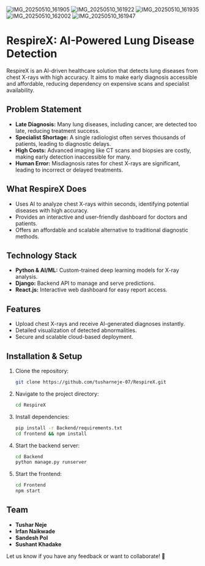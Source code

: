
![IMG_20250510_161905](https://github.com/user-attachments/assets/4856a61b-544d-473b-a3ff-c5af51471dcd)
![IMG_20250510_161922](https://github.com/user-attachments/assets/5d76e99a-7c8c-49d9-84fb-85cc85d4fec9)
![IMG_20250510_161935](https://github.com/user-attachments/assets/6d28f1c1-5972-4a24-81a5-386f557da7f8)
![IMG_20250510_162002](https://github.com/user-attachments/assets/555f2d01-b029-4c41-b041-285d1d39f45e)
![IMG_20250510_161947](https://github.com/user-attachments/assets/189da5b5-2c44-417b-b4c6-2fa79d00c828)

# RespireX: AI-Powered Lung Disease Detection

RespireX is an AI-driven healthcare solution that detects lung diseases from chest X-rays with high accuracy. It aims to make early diagnosis accessible and affordable, reducing dependency on expensive scans and specialist availability.

## Problem Statement
- **Late Diagnosis:** Many lung diseases, including cancer, are detected too late, reducing treatment success.
- **Specialist Shortage:** A single radiologist often serves thousands of patients, leading to diagnostic delays.
- **High Costs:** Advanced imaging like CT scans and biopsies are costly, making early detection inaccessible for many.
- **Human Error:** Misdiagnosis rates for chest X-rays are significant, leading to incorrect or delayed treatments.

## What RespireX Does
- Uses AI to analyze chest X-rays within seconds, identifying potential diseases with high accuracy.
- Provides an interactive and user-friendly dashboard for doctors and patients.
- Offers an affordable and scalable alternative to traditional diagnostic methods.

## Technology Stack
- **Python & AI/ML:** Custom-trained deep learning models for X-ray analysis.
- **Django:** Backend API to manage and serve predictions.
- **React.js:** Interactive web dashboard for easy report access.

## Features
- Upload chest X-rays and receive AI-generated diagnoses instantly.
- Detailed visualization of detected abnormalities.
- Secure and scalable cloud-based deployment.

## Installation & Setup
1. Clone the repository:
   ```bash
   git clone https://github.com/tusharneje-07/RespireX.git
   ```
2. Navigate to the project directory:
   ```bash
   cd RespireX
   ```
3. Install dependencies:
   ```bash
   pip install -r Backend/requirements.txt
   cd frontend && npm install
   ```
4. Start the backend server:
   ```bash
   cd Backend
   python manage.py runserver
   ```
5. Start the frontend:
   ```bash
   cd Frontend
   npm start
   ```

## Team
- **Tushar Neje**
- **Irfan Naikwade**
- **Sandesh Pol**
- **Sushant Khadake**



Let us know if you have any feedback or want to collaborate! 🚀
